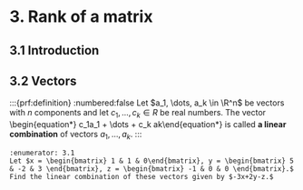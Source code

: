 # 3. Rank of a matrix

## 3.1 Introduction

## 3.2 Vectors
:::{prf:definition}
:numbered:false
Let $a_1, \dots, a_k \in \R^n$ be vectors with $n$ components and let $c_1, \dots, c_k \in R$ be real numbers. The vector
\begin{equation*} c_1a_1 + \dots + c_k ak\end{equation*}
is called **a linear combination** of vectors $a_1, \dots, a_k.$
:::

```{exercise}
:enumerator: 3.1
Let $x = \begin{bmatrix} 1 & 1 & 0\end{bmatrix}, y = \begin{bmatrix} 5 & -2 & 3 \end{bmatrix}, z = \begin{bmatrix} -1 & 0 & 0 \end{bmatrix}.$ Find the linear combination of these vectors given by $-3x+2y-z.$
```